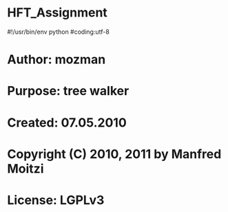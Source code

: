 # HFT_Assignment




#!/usr/bin/env python
#coding:utf-8
# Author:  mozman
# Purpose: tree walker
# Created: 07.05.2010
# Copyright (C) 2010, 2011 by Manfred Moitzi
# License: LGPLv3
